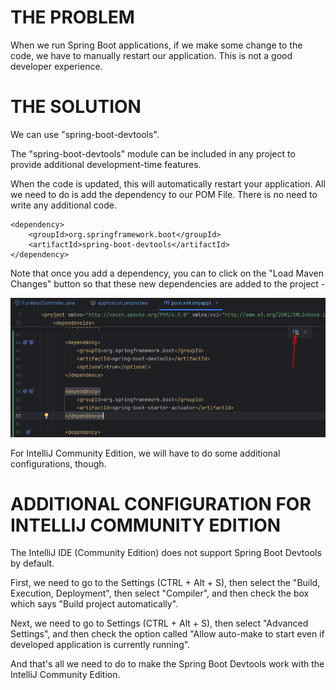 # THE PROBLEM

When we run Spring Boot applications, if we make some change to the code, we have to manually restart our application. This is not a good developer experience.

# THE SOLUTION

We can use "spring-boot-devtools". 

The "spring-boot-devtools" module can be included in any project to provide additional development-time features.

When the code is updated, this will automatically restart your application. All we need to do is add the dependency to our POM File. There is no need to write any additional code.

    <dependency>
        <groupId>org.springframework.boot</groupId>
        <artifactId>spring-boot-devtools</artifactId>
    </dependency>

Note that once you add a dependency, you can to click on the "Load Maven Changes" button so that these new dependencies are added to the project - 

![alt text](image-1.png)

For IntelliJ Community Edition, we will have to do some additional configurations, though.

# ADDITIONAL CONFIGURATION FOR INTELLIJ COMMUNITY EDITION

The IntelliJ IDE (Community Edition) does not support Spring Boot Devtools by default.

First, we need to go to the Settings (CTRL + Alt + S), then select the "Build, Execution, Deployment", then select "Compiler", and then check the box which says "Build project automatically".

Next, we need to go to Settings (CTRL + Alt + S), then select "Advanced Settings", and then check the option called "Allow auto-make to start even if developed application is currently running".

And that's all we need to do to make the Spring Boot Devtools work with the IntelliJ Community Edition.